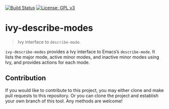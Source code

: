 [![Build Status](https://travis-ci.com/jcs-elpa/ivy-describe-modes.svg?branch=master)](https://travis-ci.com/jcs-elpa/ivy-describe-modes)
[![License: GPL v3](https://img.shields.io/badge/License-GPL%20v3-blue.svg)](https://www.gnu.org/licenses/gpl-3.0)

# ivy-describe-modes
> Ivy interface to `describe-mode`.

`ivy-describe-modes` provides a Ivy interface to Emacs’s `describe-mode`. 
It lists the major mode, active minor modes, and inactive minor modes using Ivy, 
and provides actions for each mode.

## Contribution

If you would like to contribute to this project, you may either
clone and make pull requests to this repository. Or you can
clone the project and establish your own branch of this tool.
Any methods are welcome!
